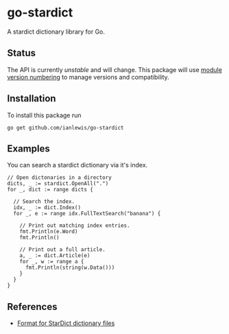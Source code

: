 # go-stardict

A stardict dictionary library for Go.

## Status

The API is currently *unstable* and will change. This package will use [module
version numbering](https://golang.org/doc/modules/version-numbers) to manage
versions and compatibility.

## Installation

To install this package run

`go get github.com/ianlewis/go-stardict`

## Examples

You can search a stardict dictionary via it's index.

```golang
// Open dictonaries in a directory
dicts, _ := stardict.OpenAll(".")
for _, dict := range dicts {

  // Search the index.
  idx, _ := dict.Index()
  for _, e := range idx.FullTextSearch("banana") {

    // Print out matching index entries.
    fmt.Println(e.Word)
    fmt.Println()

    // Print out a full article.
    a, _ := dict.Article(e)
    for _, w := range a {
      fmt.Println(string(w.Data()))
    }
  }
}
```

## References

- [Format for StarDict dictionary files](https://github.com/huzheng001/stardict-3/blob/master/dict/doc/StarDictFileFormat)
